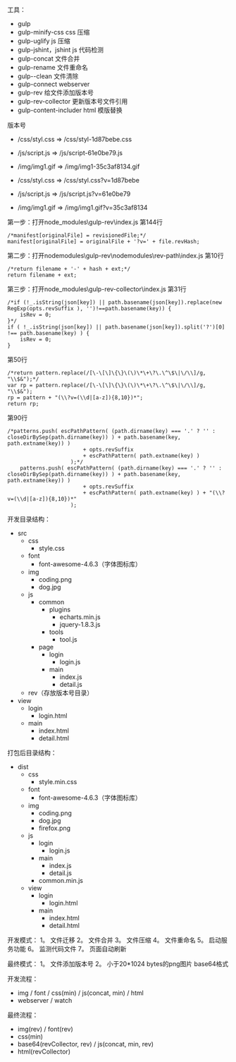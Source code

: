 工具：
* gulp
* gulp-minify-css		css 压缩
* gulp-uglify			js 压缩
* gulp-jshint，jshint	js 代码检测
* gulp-concat			文件合并
* gulp-rename			文件重命名
* gulp--clean			文件清除
* gulp-connect			webserver
* gulp-rev				给文件添加版本号
* gulp-rev-collector	更新版本号文件引用
* gulp-content-includer	html 模版替换

版本号
* /css/styl.css => /css/styl-1d87bebe.css
* /js/script.js => /js/script-61e0be79.js
* /img/img1.gif => /img/img1-35c3af8134.gif

* /css/styl.css => /css/styl.css?v=1d87bebe
* /js/script.js => /js/script.js?v=61e0be79
* /img/img1.gif => /img/img1.gif?v=35c3af8134

第一步：打开node_modules\gulp-rev\index.js
第144行
```
/*manifest[originalFile] = revisionedFile;*/
manifest[originalFile] = originalFile + '?v=' + file.revHash;
```

第二步：打开nodemodules\gulp-rev\nodemodules\rev-path\index.js
第10行
```
/*return filename + '-' + hash + ext;*/
return filename + ext;
```

第三步：打开node_modules\gulp-rev-collector\index.js
第31行
```
/*if (!_.isString(json[key]) || path.basename(json[key]).replace(new RegExp(opts.revSuffix ), '')!==path.basename(key)) {
	isRev = 0;
}*/
if ( !_.isString(json[key]) || path.basename(json[key]).split('?')[0] !== path.basename(key) ) {
	isRev = 0;
}
```
第50行
```
/*return pattern.replace(/[\-\[\]\{\}\(\)\*\+\?\.\^\$\|\/\\]/g, "\\$&");*/
var rp = pattern.replace(/[\-\[\]\{\}\(\)\*\+\?\.\^\$\|\/\\]/g, "\\$&");
rp = pattern + "(\\?v=(\\d|[a-z]){8,10})*";
return rp;
```
第90行
```
/*patterns.push( escPathPattern( (path.dirname(key) === '.' ? '' : closeDirBySep(path.dirname(key)) ) + path.basename(key, path.extname(key)) )
                        + opts.revSuffix
                        + escPathPattern( path.extname(key) )
                    );*/
	patterns.push( escPathPattern( (path.dirname(key) === '.' ? '' : closeDirBySep(path.dirname(key)) ) + path.basename(key, path.extname(key)) )
                        + opts.revSuffix
                        + escPathPattern( path.extname(key) ) + "(\\?v=(\\d|[a-z]){8,10})*"
                    );
```

开发目录结构：

* src
	* css
		* style.css
	* font
		* font-awesome-4.6.3（字体图标库）
	* img
		* coding.png
		* dog.jpg
	* js
		* common
			* plugins
				* echarts.min.js
				* jquery-1.8.3.js
			* tools
				* tool.js
		* page
			* login
				* login.js
			* main
				* index.js
				* detail.js
	* rev（存放版本号目录）
* view
	* login
		* login.html
	* main
		* index.html
		* detail.html

打包后目录结构：

* dist
	* css
		* style.min.css
	* font
		* font-awesome-4.6.3（字体图标库）
	* img
		* coding.png
		* dog.jpg
		* firefox.png
	* js
		* login
			* login.js
		* main
			* index.js
			* detail.js
		* common.min.js
	* view
		* login
			* login.html
		* main
			* index.html
			* detail.html



开发模式：
1。 文件迁移
2。 文件合并
3。 文件压缩
4。 文件重命名
5。 启动服务功能
6。 监测代码文件
7。 页面自动刷新

最终模式：
1。 文件添加版本号
2。 小于20*1024 bytes的png图片 base64格式



开发流程：
* img / font / css(min) / js(concat, min) / html
* webserver / watch

最终流程：
* img(rev) / font(rev)
* css(min)
* base64(revCollector, rev) / js(concat, min, rev)
* html(revCollector)